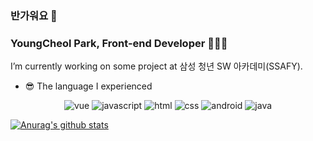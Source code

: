 ### 반가워요 👋
### YoungCheol Park, Front-end Developer 👨🏻‍💻

I’m currently working on some project at 삼성 청년 SW 아카데미(SSAFY).

- 😎 The language I experienced
<div align=center>
  
![vue](https://img.shields.io/badge/-Vue.js-4FC08D?style=flat-square&logo=vue.js&logoColor=white) ![javascript](https://img.shields.io/badge/-JavaScript-F7DF1E?style=flat-square&logo=JavaScript&logoColor=black) ![html](https://img.shields.io/badge/-HTML-E34F26?style=flat-square&logo=HTML5&logoColor=white) ![css](https://img.shields.io/badge/-CSS-1572B6?style=flat-square&logo=CSS3&logoColor=white) ![android](https://img.shields.io/badge/-Android-3DDC84?style=flat-square&logo=Android&logoColor=black) ![java](https://img.shields.io/badge/-Java-007396?style=flat-square&logo=Java&logoColor=white)

</div>

<!--
- 🌱 I’m currently learning
<div align=center>

![vue](https://img.shields.io/badge/-Vue.js-4FC08D?style=flat-square&logo=vue.js&logoColor=white)
![webrtc](https://img.shields.io/badge/-WebRTC-333333?style=flat-square&logo=WebRTC&logoColor=white)
<br>
현재 GitLab에서 OpenVidu 오픈소스를 활용하여 SSAFY 자율 프로젝트를 진행하고 있습니다!
-->

</div>

[![Anurag's github stats](https://github-readme-stats.vercel.app/api?username=dudcheol&show_icons=true&theme={theme})](https://github.com/dudcheol/github-readme-stats)

<!--[![solved.ac tier](http://mazassumnida.wtf/api/mini/generate_badge?boj=parkyc0301)](https://solved.ac/parkyc0301)-->
<!-- [![solved.ac tier](http://mazassumnida.wtf/api/mini/generate_badge?boj=parkyc0301)](https://solved.ac/parkyc0301) -->
<!-- [![solved.ac tier](http://mazassumnida.wtf/api/generate_badge?boj=parkyc0301)](https://solved.ac/parkyc0301) -->
<!-- [![solved.ac tier](http://mazassumnida.wtf/api/v2/generate_badge?boj=parkyc0301)](https://solved.ac/parkyc0301) -->

<!--
**dudcheol/dudcheol** is a ✨ _special_ ✨ repository because its `README.md` (this file) appears on your GitHub profile.

Here are some ideas to get you started:

- 🔭 I’m currently working on ...
- 🌱 I’m currently learning ...
- 👯 I’m looking to collaborate on ...
- 🤔 I’m looking for help with ...
- 💬 Ask me about ...
- 📫 How to reach me: ...
- 😄 Pronouns: ...
- ⚡ Fun fact: ...
-->

